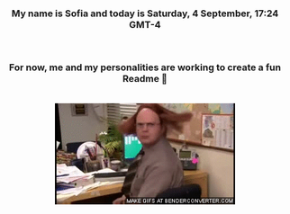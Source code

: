 


<div align="center">
<h3 >My name is Sofia and today is Saturday, 4 September, 17:24 GMT-4</h3><br>
<h3 >For now, me and my personalities are working to create a fun Readme 👋
</h3><br>
<img src='img/dwight.gif' alt='working...'/>
</div>
